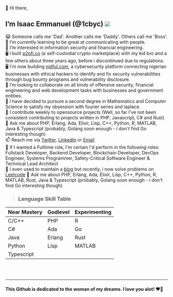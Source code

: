 👋 Hi there,
## I’m Isaac Emmanuel (@1cbyc) ![](https://komarev.com/ghpvc/?username=1cbyc&color=blueviolet)

  😹 Someone calls me 'Dad'. Another calls me 'Daddy'. Others call me 'Boss'.<br>
  🌱 I’m currently learning to be great at communicating with people.<br>
  👀 I’m interested in information security and financial engineering.<br>
  🖥 I built [p2pfi.co](https://alpha.p2pfi.co) (a self-custodial crypto marketplace) with my kid bro and a few others about three years ago, before i discontinued due to regulations.<br>
  🖥 I'm now building [nidful.com](https://nidful.com), a cybersecurity platform connecting nigerian businesses with ethical hackers to identify and fix security vulnerabilities through bug bounty programs and vulnerability disclosure.<br>
  💞️ I’m looking to collaborate on all kinds of offensive security, financial engineering and web development tasks with businesses and government entities.<br>
  🔭 I have decided to pursure a second degree in Mathematics and Computer Science to satisfy my obsession with fourier series and laplace.<br>
  🔭 I contribute weekly to opensource projects (Well, so far I've not been consistent contributing to projects written in PHP, Javascript, C# and Rust) <br>
  🥋 Ask me about PHP, Erlang, Ada, Elixir, Lisp, C++, Python, R, MATLAB, Java & Typescript (probably, Golang soon enough - i don't find Go interesting though)<br>
  📫 Reach me via [Twitter](https://twitter.com/1cbyc), [LinkedIn](https://linkedin.com/in/isaacnsisong) or [Email](mailto:ei@nsisong.com) <br>
  🥋 If I wanted a Fulltime role, I'm certain I'd perform in the following roles: Fullstack Developer, Backend Developer, Blockchain Developer, DevOps Engineer, Systems Programmer, Safety-Critical Software Engineer & Technical Lead Architect<br>
  👀 I even used to maintain a [blog](https://ei.nsisong.com) but recently, i now solve problems on [Leetcode](https://leetcode.com/u/1cbyc/)
  🥋 Ask me about PHP, Erlang, Ada, Elixir, Lisp, C++, Python, R, MATLAB, Rust, Java & Typescript (probably, Golang soon enough - i don't find Go interesting though)<br>


> ### Language Skill Table

| Near Mastery | Godlevel   | Experimenting |
|--------------|------------|---------------|
| C/C++        | PHP        | R             |
| C#           | Ada        | Go            |
| Java         | Erlang     | Rust          |
| Python       | Lisp       | MATLAB        |
| Typescript   |            |               |

<!-- ![Top Langs](https://github-readme-stats.vercel.app/api/top-langs/?username=1cbyc&layout=compact) -->
 <!--
 [![Ashutosh's github activity graph](https://github-readme-activity-graph.vercel.app/graph?username=1cbyc&bg_color=c8d4ff&color=0a0a9e&line=134e9e&point=003b40&area=true&hide_border=true)](https://github.com/ashutosh00710/github-readme-activity-graph)
-->
<br><br><hr>

#### This Github  is dedicated to the woman of my dreams. I love you alot! ❤️🌹
